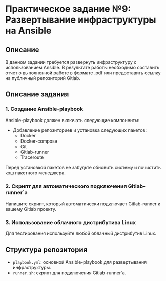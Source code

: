# Практическое задание №9: Развертывание инфраструктуры на Ansible

## Описание

В данном задании требуется развернуть инфраструктуру с использованием Ansible. В результате работы необходимо составить отчет о выполненной работе в формате .pdf или предоставить ссылку на публичный репозиторий Gitlab.

## Описание задания

### 1. Создание Ansible-playbook

Ansible-playbook должен включать следующие компоненты:

- Добавление репозиториев и установка следующих пакетов:
  - Docker
  - Docker-compose
  - Git
  - Gitlab-runner
  - Traceroute

Перед установкой пакетов не забудьте обновить систему и почистить кэш пакетного менеджера.

### 2. Скрипт для автоматического подключения Gitlab-runner`а

Напишите скрипт, который автоматически подключает Gitlab-runner к вашему Gitlab проекту.

### 3. Использование облачного дистрибутива Linux

Для тестирования используйте любой облачный дистрибутив Linux.

## Структура репозитория

- `playbook.yml`: основной Ansible-playbook для развертывания инфраструктуры.
- `runner.sh`: скрипт для подключения Gitlab-runner`а.




